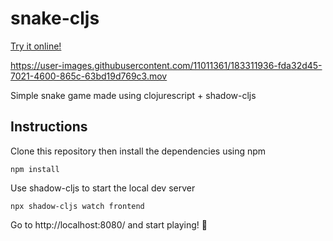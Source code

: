 # snake-cljs

[Try it online!](https://lucascb.github.io/projects/snake-cljs/index.html)

https://user-images.githubusercontent.com/11011361/183311936-fda32d45-7021-4600-865c-63bd19d769c3.mov

Simple snake game made using clojurescript + shadow-cljs

## Instructions

Clone this repository then install the dependencies using npm

```
npm install
```

Use shadow-cljs to start the local dev server

```
npx shadow-cljs watch frontend
```

Go to http://localhost:8080/ and start playing! 🐍
